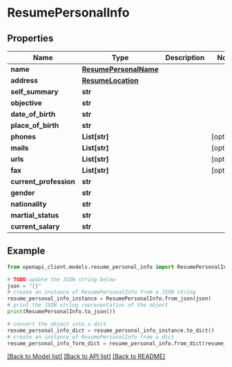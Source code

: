 # ResumePersonalInfo


## Properties

Name | Type | Description | Notes
------------ | ------------- | ------------- | -------------
**name** | [**ResumePersonalName**](ResumePersonalName.md) |  | 
**address** | [**ResumeLocation**](ResumeLocation.md) |  | 
**self_summary** | **str** |  | 
**objective** | **str** |  | 
**date_of_birth** | **str** |  | 
**place_of_birth** | **str** |  | 
**phones** | **List[str]** |  | [optional] 
**mails** | **List[str]** |  | [optional] 
**urls** | **List[str]** |  | [optional] 
**fax** | **List[str]** |  | [optional] 
**current_profession** | **str** |  | 
**gender** | **str** |  | 
**nationality** | **str** |  | 
**martial_status** | **str** |  | 
**current_salary** | **str** |  | 

## Example

```python
from openapi_client.models.resume_personal_info import ResumePersonalInfo

# TODO update the JSON string below
json = "{}"
# create an instance of ResumePersonalInfo from a JSON string
resume_personal_info_instance = ResumePersonalInfo.from_json(json)
# print the JSON string representation of the object
print(ResumePersonalInfo.to_json())

# convert the object into a dict
resume_personal_info_dict = resume_personal_info_instance.to_dict()
# create an instance of ResumePersonalInfo from a dict
resume_personal_info_form_dict = resume_personal_info.from_dict(resume_personal_info_dict)
```
[[Back to Model list]](../README.md#documentation-for-models) [[Back to API list]](../README.md#documentation-for-api-endpoints) [[Back to README]](../README.md)


